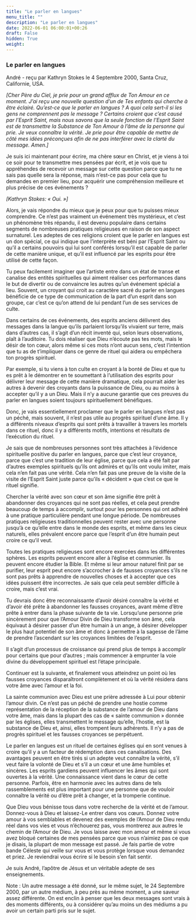 ```yaml
---
title: "Le parler en langues"
menu_title: ""
description: "Le parler en langues"
date: 2022-06-01 06:00:01+00:26
draft: False
hidden: True
weight:
---
```

### Le parler en langues

André - reçu par Kathryn Stokes le 4 Septembre 2000, Santa Cruz, Californie, USA.

*[Cher Père du Ciel, je prie pour un grand afflux de Ton Amour en ce moment. J’ai reçu une nouvelle question d’un de Tes enfants qui cherche à être éclairé. Qu’est-ce que le parler en langues ? A quoi cela sert-il si les gens ne comprennent pas le message ? Certains croient que c’est causé par l’Esprit Saint, mais nous savons que la seule fonction de l’Esprit Saint est de transmettre la Substance de Ton Amour à l’âme de la personne qui prie. Je veux connaître la vérité. Je prie pour être capable de mettre de côté mes idées préconçues afin de ne pas interférer avec la clarté du message. Amen.]*

Je suis ici maintenant pour écrire, ma chère sœur en Christ, et je viens à toi ce soir pour te transmettre mes pensées par écrit, et je vois que tu appréhendes de recevoir un message sur cette question parce que tu ne sais pas quelle sera la réponse, mais n’est-ce pas pour cela que tu demandes en premier lieu, pour acquérir une compréhension meilleure et plus précise de ces événements ?

*[Kathryn Stokes:  « Oui. »]*

Alors, je vais répondre du mieux que je peux pour que tu puisses mieux comprendre. Ce n’est pas vraiment un événement très mystérieux, et c’est un phénomène très répandu, il est devenu populaire dans certains segments de nombreuses pratiques religieuses en raison de son aspect surnaturel. Les adeptes de ces religions croient que le parler en langues est un don spécial, ce qui indique que l’interprète est béni par l’Esprit Saint ou qu’il a certains pouvoirs qui lui sont conférés lorsqu’il est capable de parler de cette manière unique, et qu’il est influencé par les esprits pour être utilisé de cette façon.

Tu peux facilement imaginer que l’artiste entre dans un état de transe et canalise des entités spirituelles qui aiment réaliser ces performances dans le but de divertir ou de convaincre les autres qu’un événement spécial a lieu. Souvent, un croyant qui croit au caractère sacré du parler en langues bénéficie de ce type de communication de la part d’un esprit dans son groupe, car c’est ce qu’on attend de lui pendant l’un de ses services de culte.

Dans certains de ces événements, des esprits anciens délivrent des messages dans la langue qu’ils parlaient lorsqu’ils vivaient sur terre, mais dans d’autres cas, il s’agit d’un récit inventé qui, selon leurs observations, plaît à l’auditoire. Tu dois réaliser que Dieu n’écoute pas tes mots, mais le désir de ton cœur, alors même si ces mots n’ont aucun sens, c’est l’intention que tu as de t’impliquer dans ce genre de rituel qui aidera ou empêchera ton progrès spirituel.

Par exemple, si tu viens à ton culte en croyant à la bonté de Dieu et que tu es prêt à le démontrer en te soumettant à l’utilisation des esprits pour délivrer leur message de cette manière dramatique, cela pourrait aider les autres à devenir des croyants dans la puissance de Dieu, ou au moins à accepter qu’il y a un Dieu. Mais il n’y a aucune garantie que ces preuves du parler en langues soient toujours spirituellement bénéfiques.

Donc, je vais essentiellement proclamer que le parler en langues n’est pas un péché, mais souvent, il n’est pas utile au progrès spirituel d’une âme. Il y a différents niveaux d’esprits qui sont prêts à travailler à travers les mortels dans ce rituel, donc il y a différents motifs, intentions et résultats de l’exécution du rituel.

Je sais que de nombreuses personnes sont très attachées à l’évidence spirituelle positive du parler en langues, parce que c’est leur croyance, parce que c’est une tradition de leur église, parce que cela a été fait par d’autres exemples spirituels qu’ils ont admirés et qu’ils ont voulu imiter, mais cela n’en fait pas une vérité. Cela n’en fait pas une preuve de la visite de la visite de l’Esprit Saint juste parce qu’ils « décident » que c’est ce que le rituel signifie.

Chercher la vérité avec son cœur et son âme signifie être prêt à abandonner des croyances qui ne sont pas réelles, et cela peut prendre beaucoup de temps à accomplir, surtout pour les personnes qui ont adhéré à une pratique particulière pendant une longue période. De nombreuses pratiques religieuses traditionnelles peuvent rester avec une personne jusqu’à ce qu’elle entre dans le monde des esprits, et même dans les cieux naturels, elles prévalent encore parce que l’esprit d’un être humain peut croire ce qu’il veut.

Toutes les pratiques religieuses sont encore exercées dans les différentes sphères. Les esprits peuvent encore aller à l’église et communier. Ils peuvent encore étudier la Bible. Et même si leur amour naturel finit par se purifier, leur esprit peut encore s’accrocher à de fausses croyances s’ils ne sont pas prêts à apprendre de nouvelles choses et à accepter que ces idées puissent être incorrectes. Je sais que cela peut sembler difficile à croire, mais c’est vrai.

Tu devrais donc être reconnaissante d’avoir désiré connaître la vérité et d’avoir été prête à abandonner les fausses croyances, avant même d’être prête à entrer dans la phase suivante de ta vie. Lorsqu’une personne prie sincèrement pour que l’Amour Divin de Dieu transforme son âme, cela équivaut à désirer passer d’un être humain à un ange, à désirer développer le plus haut potentiel de son âme et donc à permettre à la sagesse de l’âme de prendre l’ascendant sur les croyances limitées de l’esprit.

Il s’agit d’un processus de croissance qui prend plus de temps à accomplir pour certains que pour d’autres ; mais commencer à emprunter la voie divine du développement spirituel est l’étape principale. 

Continuer est la suivante, et finalement vous atteindrez un point où les fausses croyances disparaîtront complètement et où la vérité résidera dans votre âme avec l’amour et la foi.

La sainte communion avec Dieu est une prière adressée à Lui pour obtenir l’amour divin. Ce n’est pas un péché de prendre une hostie comme représentation de la réception de la substance de l’amour de Dieu dans votre âme, mais dans la plupart des cas de « sainte communion » donnée par les églises, elles transmettent le message qu’elle, l’hostie, est la substance de Dieu et, ainsi, elles trompent leurs adhérents. Il n’y a pas de progrès spirituel et les fausses croyances se perpétuent.

Le parler en langues est un rituel de certaines églises qui en sont venues à croire qu’il y a un facteur de rédemption dans ces canalisations. Des avantages peuvent en être tirés si un adepte veut connaître la vérité, s’il veut faire la volonté de Dieu et s’il a un cœur et une âme humbles et sincères. Les esprits gardiens peuvent influencer les âmes qui sont ouvertes à la vérité. Une connaissance vient dans le cœur de cette personne. Parfois, être en harmonie avec les autres dans de tels rassemblements est plus important pour une personne que de vouloir connaître la vérité ou d’être prêt à changer, et la tromperie continue.

Que Dieu vous bénisse tous dans votre recherche de la vérité et de l’amour. Donnez-vous à Dieu et laissez-Le entrer dans vos cœurs. Donnez votre amour à vos semblables et devenez des exemples de l’Amour de Dieu rendu réel dans vos vies et vous n’échouerez pas, vous montrerez aux autres le chemin de l’Amour de Dieu. Je vous laisse avec mon amour et même si vous avez bloqué certaines de mes pensées parce que vous n’aimiez pas ce que je disais, la plupart de mon message est passé. Je fais partie de votre bande Céleste qui veille sur vous et vous protège lorsque vous demandez et priez. Je reviendrai vous écrire si le besoin s’en fait sentir.

Je suis André, l’apôtre de Jésus et un véritable adepte de ses enseignements.

Note : Un autre message a été donné, sur le même sujet, le 24 Septembre 2000, par un autre médium, à peu près au même moment, a une saveur assez différente. On est enclin à penser que les deux messages sont vrais à des moments différents, ou à considérer qu’au moins un des médiums a pu avoir un certain parti pris sur le sujet.